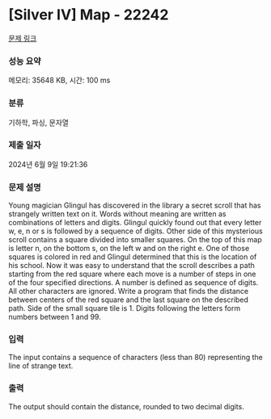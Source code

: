 # [Silver IV] Map - 22242 

[문제 링크](https://www.acmicpc.net/problem/22242) 

### 성능 요약

메모리: 35648 KB, 시간: 100 ms

### 분류

기하학, 파싱, 문자열

### 제출 일자

2024년 6월 9일 19:21:36

### 문제 설명

<p>Young magician Glingul has discovered in the library a secret scroll that has strangely written text on it. Words without meaning are written as combinations of letters and digits. Glingul quickly found out that every letter w, e, n or s is followed by a sequence of digits. Other side of this mysterious scroll contains a square divided into smaller squares. On the top of this map is letter n, on the bottom s, on the left w and on the right e. One of those squares is colored in red and Glingul determined that this is the location of his school. Now it was easy to understand that the scroll describes a path starting from the red square where each move is a number of steps in one of the four specified directions. A number is defined as sequence of digits. All other characters are ignored. Write a program that finds the distance between centers of the red square and the last square on the described path. Side of the small square tile is 1. Digits following the letters form numbers between 1 and 99.</p>

### 입력 

 <p>The input contains a sequence of characters (less than 80) representing the line of strange text.</p>

### 출력 

 <p>The output should contain the distance, rounded to two decimal digits.</p>

